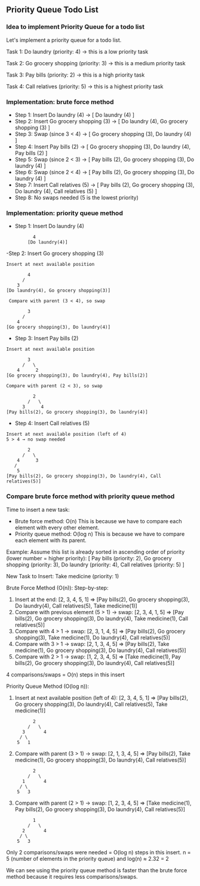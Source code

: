 ## Priority Queue Todo List

### Idea to implement Priority Queue for a todo list

Let's implement a priority queue for a todo list.

Task 1: Do laundry (priority: 4) -> this is a low priority task

Task 2: Go grocery shopping (priority: 3) -> this is a medium priority task

Task 3: Pay bills (priority: 2) -> this is a high priority task

Task 4: Call relatives (priority: 5) -> this is a highest priority task

### Implementation: brute force method

- Step 1: Insert Do laundry (4) -> [ Do laundry (4) ]
- Step 2: Insert Go grocery shopping (3) -> [ Do laundry (4), Go grocery shopping (3) ]
- Step 3: Swap (since 3 < 4) -> [ Go grocery shopping (3), Do laundry (4) ]
- Step 4: Insert Pay bills (2) -> [ Go grocery shopping (3), Do laundry (4), Pay bills (2) ]
- Step 5: Swap (since 2 < 3) -> [ Pay bills (2), Go grocery shopping (3), Do laundry (4) ]
- Step 6: Swap (since 2 < 4) -> [ Pay bills (2), Go grocery shopping (3), Do laundry (4) ]
- Step 7: Insert Call relatives (5) -> [ Pay bills (2), Go grocery shopping (3), Do laundry (4), Call relatives (5) ]
- Step 8: No swaps needed (5 is the lowest priority)

### Implementation: priority queue method

- Step 1: Insert Do laundry (4)

```text
          4
        [Do laundry(4)]
```

-Step 2: Insert Go grocery shopping (3)

```text
Insert at next available position

        4
      /
    3
[Do laundry(4), Go grocery shopping(3)]
```

```text
 Compare with parent (3 < 4), so swap

        3
      /
    4
[Go grocery shopping(3), Do laundry(4)]
```

- Step 3: Insert Pay bills (2)

```text
Insert at next available position

        3
      /   \
    4      2
[Go grocery shopping(3), Do laundry(4), Pay bills(2)]
```

```text
Compare with parent (2 < 3), so swap

          2
        /   \
      3      4
[Pay bills(2), Go grocery shopping(3), Do laundry(4)]
```

- Step 4: Insert Call relatives (5)

```text
Insert at next available position (left of 4)
5 > 4 → no swap needed

        2
      /   \
    4      3
   /
    5
[Pay bills(2), Go grocery shopping(3), Do laundry(4), Call relatives(5)]
```

### Compare brute force method with priority queue method

Time to insert a new task:

- Brute force method: O(n) This is because we have to compare each element with every other element.
- Priority queue method: O(log n) This is because we have to compare each element with its parent.

Example:
Assume this list is already sorted in ascending order of priority (lower number = higher priority):
[
Pay bills (priority: 2),
Go grocery shopping (priority: 3),
Do laundry (priority: 4),
Call relatives (priority: 5)
]

New Task to Insert: Take medicine (priority: 1)

Brute Force Method (O(n)):
Step-by-step:

1. Insert at the end: [2, 3, 4, 5, 1] => [Pay bills(2), Go grocery shopping(3), Do laundry(4), Call relatives(5), Take medicine(1)]
2. Compare with previous element (5 > 1) → swap: [2, 3, 4, 1, 5] => [Pay bills(2), Go grocery shopping(3), Do laundry(4), Take medicine(1), Call relatives(5)]
3. Compare with 4 > 1 → swap: [2, 3, 1, 4, 5] => [Pay bills(2), Go grocery shopping(3), Take medicine(1), Do laundry(4), Call relatives(5)]
4. Compare with 3 > 1 → swap: [2, 1, 3, 4, 5] => [Pay bills(2), Take medicine(1), Go grocery shopping(3), Do laundry(4), Call relatives(5)]
5. Compare with 2 > 1 → swap: [1, 2, 3, 4, 5] => [Take medicine(1), Pay bills(2), Go grocery shopping(3), Do laundry(4), Call relatives(5)]

4 comparisons/swaps = O(n) steps in this insert

Priority Queue Method (O(log n)):

1. Insert at next available position (left of 4): [2, 3, 4, 5, 1] => [Pay bills(2), Go grocery shopping(3), Do laundry(4), Call relatives(5), Take medicine(1)]

```text
          2
        /   \
      3       4
     / \
    5   1
```

2. Compare with parent (3 > 1) → swap: [2, 1, 3, 4, 5] => [Pay bills(2), Take medicine(1), Go grocery shopping(3), Do laundry(4), Call relatives(5)]

```text
          2
        /   \
      1       4
     / \
    5   3
```

3. Compare with parent (2 > 1) → swap: [1, 2, 3, 4, 5] => [Take medicine(1), Pay bills(2), Go grocery shopping(3), Do laundry(4), Call relatives(5)]

```text
          1
        /   \
      2       4
     / \
    5   3
```

Only 2 comparisons/swaps were needed = O(log n) steps in this insert. n = 5 (number of elements in the priority queue) and log(n) ≈ 2.32 = 2

We can see using the priority queue method is faster than the brute force method because it requires less comparisons/swaps.
